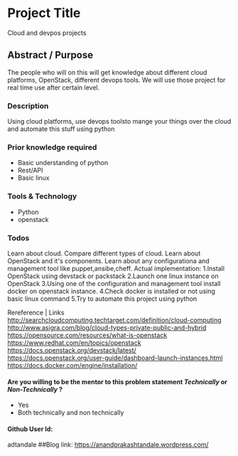# Project Title
Cloud and devpos projects

## Abstract / Purpose 
The people who will on this will get knowledge about different cloud platforms, OpenStack, different devops tools. We will use those project for real time use after certain level.


### Description
Using cloud platforms, use devops toolsto mange your things over the cloud and automate this stuff using python


### Prior knowledge required
- Basic understanding of python
-  Rest/API
- Basic linux


### Tools & Technology
- Python
- openstack



### Todos
Learn about cloud. Compare different types of cloud.
Learn about OpenStack and it's components.
Learn about any configurationa and management tool like puppet,ansibe,cheff.
Actual implementation:
1.Install OpenStack using devstack or packstack
2.Launch one linux instance on OpenStack
3.Using one of the configuration and management tool install docker on openstack instance.
4.Check docker is installed or not using basic linux command
5.Try to automate this project using python


Rereference | Links
http://searchcloudcomputing.techtarget.com/definition/cloud-computing
http://www.asigra.com/blog/cloud-types-private-public-and-hybrid
https://opensource.com/resources/what-is-openstack
https://www.redhat.com/en/topics/openstack
https://docs.openstack.org/devstack/latest/
https://docs.openstack.org/user-guide/dashboard-launch-instances.html
https://docs.docker.com/engine/installation/


#### Are you willing to be the mentor to this problem statement *Technically* or *Non-Technically* ?
- Yes
- Both technically and non technically 



#### Github User Id:
adtandale
##Blog link:
  https://anandprakashtandale.wordpress.com/










